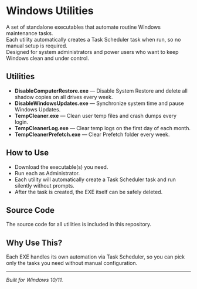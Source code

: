 # Windows Utilities

A set of standalone executables that automate routine Windows maintenance tasks.  
Each utility automatically creates a Task Scheduler task when run, so no manual setup is required.  
Designed for system administrators and power users who want to keep Windows clean and under control.

## Utilities

- **DisableComputerRestore.exe** — Disable System Restore and delete all shadow copies on all drives every week.  
- **DisableWindowsUpdates.exe** — Synchronize system time and pause Windows Updates.  
- **TempCleaner.exe** — Clean user temp files and crash dumps every login.  
- **TempCleanerLog.exe** — Clear temp logs on the first day of each month.  
- **TempCleanerPrefetch.exe** — Clear Prefetch folder every week.  

## How to Use

- Download the executable(s) you need.  
- Run each as Administrator.  
- Each utility will automatically create a Task Scheduler task and run silently without prompts.  
- After the task is created, the EXE itself can be safely deleted.  

## Source Code

The source code for all utilities is included in this repository.  

## Why Use This?

Each EXE handles its own automation via Task Scheduler, so you can pick only the tasks you need without manual configuration.  

---

*Built for Windows 10/11.*

